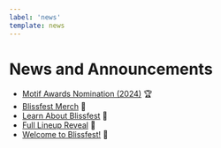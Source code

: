 ```yaml
---
label: 'news'
template: news
---
```


# News and Announcements

- [Motif Awards Nomination (2024)](/news/2024/motif-nomination/) 🏆
- [Blissfest Merch](/news/2023/blissfest-merch/) 👕
- [Learn About Blissfest](/news/2023/learn-about-blissfest/) 📣
- [Full Lineup Reveal](/news/2023/full-lineup-reveal/) 📣
- [Welcome to Blissfest!](/news/2023/welcome-to-blissfest/) 📣